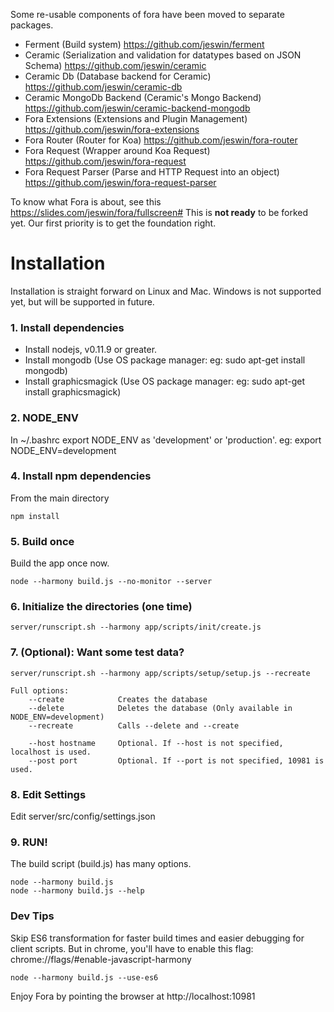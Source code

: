Some re-usable components of fora have been moved to separate packages.
- Ferment (Build system) https://github.com/jeswin/ferment
- Ceramic (Serialization and validation for datatypes based on JSON Schema) https://github.com/jeswin/ceramic
- Ceramic Db (Database backend for Ceramic) https://github.com/jeswin/ceramic-db
- Ceramic MongoDb Backend (Ceramic's Mongo Backend) https://github.com/jeswin/ceramic-backend-mongodb
- Fora Extensions (Extensions and Plugin Management) https://github.com/jeswin/fora-extensions
- Fora Router (Router for Koa) https://github.com/jeswin/fora-router
- Fora Request (Wrapper around Koa Request) https://github.com/jeswin/fora-request
- Fora Request Parser (Parse and HTTP Request into an object) https://github.com/jeswin/fora-request-parser

To know what Fora is about, see this https://slides.com/jeswin/fora/fullscreen#
This is __not ready__ to be forked yet. Our first priority is to get the foundation right.

Installation
============
Installation is straight forward on Linux and Mac.
Windows is not supported yet, but will be supported in future.

### 1. Install dependencies
- Install nodejs, v0.11.9 or greater.
- Install mongodb (Use OS package manager: eg: sudo apt-get install mongodb)
- Install graphicsmagick (Use OS package manager: eg: sudo apt-get install graphicsmagick)

### 2. NODE_ENV
In ~/.bashrc export NODE_ENV as 'development' or 'production'. eg: export NODE_ENV=development

### 4. Install npm dependencies
From the main directory
```
npm install

```

### 5. Build once
Build the app once now.
```
node --harmony build.js --no-monitor --server
```

### 6. Initialize the directories (one time)
```
server/runscript.sh --harmony app/scripts/init/create.js
```

### 7. (Optional): Want some test data?
```
server/runscript.sh --harmony app/scripts/setup/setup.js --recreate

Full options:
    --create            Creates the database
    --delete            Deletes the database (Only available in NODE_ENV=development)
    --recreate          Calls --delete and --create

    --host hostname     Optional. If --host is not specified, localhost is used.
    --post port         Optional. If --port is not specified, 10981 is used.
```

### 8. Edit Settings
Edit server/src/config/settings.json

### 9. RUN!
The build script (build.js) has many options.
```
node --harmony build.js
node --harmony build.js --help
```

### Dev Tips
Skip ES6 transformation for faster build times and easier debugging for client scripts.
But in chrome, you'll have to enable this flag: chrome://flags/#enable-javascript-harmony
```
node --harmony build.js --use-es6
```

Enjoy Fora by pointing the browser at http://localhost:10981
